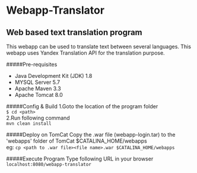 # Webapp-Translator
Web based text translation program
---
This webapp can be used to translate text between several languages. This webapp uses Yandex Translation API for the translation purpose.

#####Pre-requisites
* Java Development Kit (JDK) 1.8
* MYSQL Server 5.7
* Apache Maven 3.3
* Apache Tomcat 8.0

#####Config & Build
1.Goto the location of the program folder</br>
`$ cd <path>`</br>
2.Run following command</br>
`mvn clean install`

#####Deploy on TomCat
Copy the .war file (webapp-login.tar) to the 'webapps' folder of TomCat $CATALINA_HOME/webapps</br>
eg: `cp <path to .war file><file name>.war $CATALINA_HOME/webapps`

#####Execute Program
Type following URL in your browser</br>
`localhost:8080/webapp-translator`

